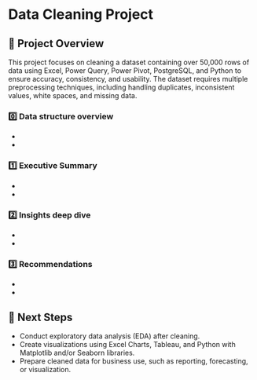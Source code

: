 # **Data Cleaning Project**  

## **📌 Project Overview**  
This project focuses on cleaning a dataset containing over 50,000 rows of data using Excel, Power Query, Power Pivot, PostgreSQL, and Python to ensure accuracy, consistency, and usability. 
The dataset requires multiple preprocessing techniques, including handling duplicates, inconsistent values, white spaces, and missing data.  

### **0️⃣ Data structure overview**  
- 
- 
### **1️⃣ Executive Summary**  
- 
- 
### **2️⃣ Insights deep dive**  
- 
- 

### **3️⃣ Recommendations**  
- 
- 

## **🚀 Next Steps**  
- Conduct exploratory data analysis (EDA) after cleaning.  
- Create visualizations using Excel Charts, Tableau, and Python with Matplotlib and/or Seaborn libraries.  
- Prepare cleaned data for business use, such as reporting, forecasting, or visualization. 
